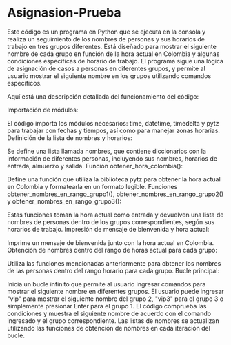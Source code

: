 # Asignasion-Prueba
Este código es un programa en Python que se ejecuta en la consola y realiza un seguimiento de los nombres de personas y sus horarios de trabajo en tres grupos diferentes. Está diseñado para mostrar el siguiente nombre de cada grupo en función de la hora actual en Colombia y algunas condiciones específicas de horario de trabajo. El programa sigue una lógica de asignación de casos a personas en diferentes grupos, y permite al usuario mostrar el siguiente nombre en los grupos utilizando comandos específicos.

Aquí está una descripción detallada del funcionamiento del código:

Importación de módulos:

El código importa los módulos necesarios: time, datetime, timedelta y pytz para trabajar con fechas y tiempos, así como para manejar zonas horarias.
Definición de la lista de nombres y horarios:

Se define una lista llamada nombres, que contiene diccionarios con la información de diferentes personas, incluyendo sus nombres, horarios de entrada, almuerzo y salida.
Función obtener_hora_colombia():

Define una función que utiliza la biblioteca pytz para obtener la hora actual en Colombia y formatearla en un formato legible.
Funciones obtener_nombres_en_rango_grupo1(), obtener_nombres_en_rango_grupo2() y obtener_nombres_en_rango_grupo3():

Estas funciones toman la hora actual como entrada y devuelven una lista de nombres de personas dentro de los grupos correspondientes, según sus horarios de trabajo.
Impresión de mensaje de bienvenida y hora actual:

Imprime un mensaje de bienvenida junto con la hora actual en Colombia.
Obtención de nombres dentro del rango de horas actual para cada grupo:

Utiliza las funciones mencionadas anteriormente para obtener los nombres de las personas dentro del rango horario para cada grupo.
Bucle principal:

Inicia un bucle infinito que permite al usuario ingresar comandos para mostrar el siguiente nombre en diferentes grupos.
El usuario puede ingresar "vip" para mostrar el siguiente nombre del grupo 2, "vip3" para el grupo 3 o simplemente presionar Enter para el grupo 1.
El código comprueba las condiciones y muestra el siguiente nombre de acuerdo con el comando ingresado y el grupo correspondiente.
Las listas de nombres se actualizan utilizando las funciones de obtención de nombres en cada iteración del bucle.
